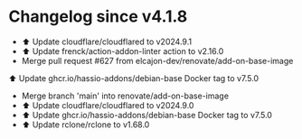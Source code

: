 # Changelog since v4.1.8
- ⬆️ Update cloudflare/cloudflared to v2024.9.1 
- ⬆️ Update frenck/action-addon-linter action to v2.16.0 
- Merge pull request #627 from elcajon-dev/renovate/add-on-base-image

⬆️ Update ghcr.io/hassio-addons/debian-base Docker tag to v7.5.0 
- Merge branch 'main' into renovate/add-on-base-image 
- ⬆️ Update cloudflare/cloudflared to v2024.9.0 
- ⬆️ Update ghcr.io/hassio-addons/debian-base Docker tag to v7.5.0 
- ⬆️ Update rclone/rclone to v1.68.0 
